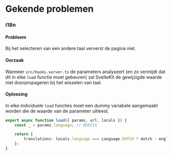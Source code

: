 # Gekende problemen

### i18n

#### Probleem

Bij het selecteren van een andere taal ververst de pagina niet.

#### Oorzaak

Wanneer `src/hooks.server.ts` de parameters analyseert (en zo vermijdt dat dit in elke `load` functie moet gebeuren) zal SvelteKit de gewijzigde waarde niet doorpropageren bij het wisselen van taal.

#### Oplossing

In elke individuele `load` functies moet een dummy variabele aangemaakt worden die de waarde van de parameter uitleest.

```typescript
export async function load({ params, url, locals }) {
	const _ = params.language; // BUGFIX

	return {
		translations: locals.language === Language.DUTCH ? dutch : english
	};
}
```
